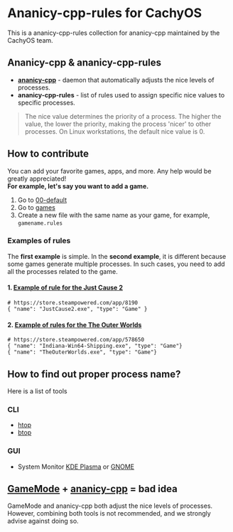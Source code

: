 # Ananicy-cpp-rules for CachyOS
This is a ananicy-cpp-rules collection for ananicy-cpp maintained by the CachyOS team.

## Ananicy-cpp & ananicy-cpp-rules
- **[ananicy-cpp](https://gitlab.com/ananicy-cpp/ananicy-cpp)** - daemon that automatically adjusts the nice levels of processes.
- **ananicy-cpp-rules** - list of rules used to assign specific nice values to specific processes.
> The nice value determines the priority of a process. The higher the value, the lower the priority, making the process 'nicer' to other processes. On Linux workstations, the default nice value is 0.

## How to contribute
You can add your favorite games, apps, and more. Any help would be greatly appreciated!  
**For example, let's say you want to add a game.**
1. Go to [00-default](https://github.com/CachyOS/ananicy-rules/tree/master/00-default)
2. Go to [games](https://github.com/CachyOS/ananicy-rules/tree/master/00-default/games)
3. Create a new file with the same name as your game, for example, `gamename.rules`

### Examples of rules
The **first example** is simple. In the **second example**, it is different because some games generate multiple processes. In such cases, you need to add all the processes related to the game.

#### 1. [Example of rule for the Just Cause 2](https://github.com/CachyOS/ananicy-rules/blob/master/00-default/games/justcause2.rules)
```
# https://store.steampowered.com/app/8190
{ "name": "JustCause2.exe", "type": "Game" }
```
#### 2. [Example of rules for the The Outer Worlds](https://github.com/CachyOS/ananicy-rules/blob/master/00-default/games/TheOuterWorlds.rules)
```
# https://store.steampowered.com/app/578650
{ "name": "Indiana-Win64-Shipping.exe", "type": "Game"}
{ "name": "TheOuterWorlds.exe", "type": "Game"}
```

## How to find out proper process name?
Here is a list of tools
### CLI
- [htop](https://htop.dev/)
- [btop](https://github.com/aristocratos/btop)
### GUI
- System Monitor [KDE Plasma](https://apps.kde.org/cs/plasma-systemmonitor/) or [GNOME](https://help.gnome.org/users/gnome-system-monitor/)

## [GameMode](https://github.com/FeralInteractive/gamemode) + [ananicy-cpp](https://gitlab.com/ananicy-cpp/ananicy-cpp) = bad idea
GameMode and ananicy-cpp both adjust the nice levels of processes. However, combining both tools is not recommended, and we strongly advise against doing so.
